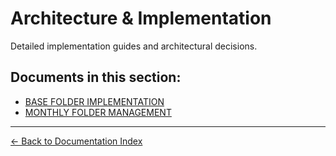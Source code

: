 # Architecture & Implementation

Detailed implementation guides and architectural decisions.

## Documents in this section:

- [BASE FOLDER IMPLEMENTATION](BASE_FOLDER_IMPLEMENTATION.md)
- [MONTHLY FOLDER MANAGEMENT](MONTHLY_FOLDER_MANAGEMENT.md)

---

[← Back to Documentation Index](../README.md)
